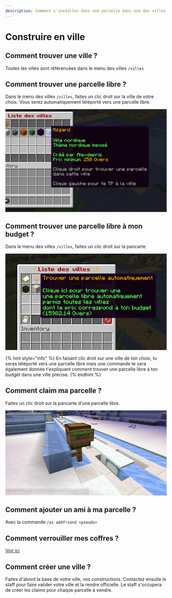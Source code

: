 ```yaml
---
description: Comment s'installer dans une parcelle dans une des villes.
---
```


# Construire en ville

## Comment trouver une ville ?

Toutes les villes sont référencées dans le menu des villes `/villes`

## Comment trouver une parcelle libre ?

Dans le menu des villes `/villes`, faites un clic droit sur la ville de votre choix. Vous serez automatiquement téléporté vers une parcelle libre.

![](.gitbook/assets/image%20%2831%29.png)

## Comment trouver une parcelle libre à mon budget ?

Dans le menu des villes `/villes`, faites un clic droit sur la pancarte. 

![](.gitbook/assets/image%20%289%29.png)

{% hint style="info" %}
En faisant clic droit sur une ville de ton choix, tu seras téléporté vers une parcelle libre mais une commande te sera également donnée t'expliquant comment trouver une parcelle libre à ton budget dans une ville précise.
{% endhint %}

## Comment claim ma parcelle ?

Faites un clic droit sur la pancarte d'une parcelle libre. 

![](.gitbook/assets/image%20%2830%29.png)

## Comment ajouter un ami à ma parcelle ?

Avec la commande `/as addfriend <pseudo>`

## Comment verrouiller mes coffres ?

[Voir ici](fonctionalitee.md#les-commandes-pour-proteger-vos-coffres)

## Comment créer une ville ?

Faites d'abord la base de votre ville, vos constructions. Contactez ensuite le staff pour faire valider votre ville et la rendre officielle. Le staff s'occupera de créer les claims pour chaque parcelle à vendre.

